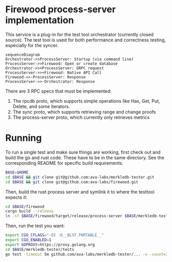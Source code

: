 # Firewood process-server implementation

This service is a plug-in for the test tool orchestrator (currently closed source).
The test tool is used for both performance and correctness testing, especially for the syncer.

```mermaid
sequenceDiagram
Orchestrator->>ProcessServer: Startup (via command line)
ProcessServer->>Firewood: Open or create database
Orchestrator->>+ProcessServer: GRPC request
ProcessServer->>+Firewood: Native API Call
Firewood->>-ProcessServer: Response
ProcessServer->>-Orchestrator: Response
```

There are 3 RPC specs that must be implemented:

1. The rpcdb proto, which supports simple operations like Has, Get, Put, Delete, and some iterators.
2. The sync proto, which supports retrieving range and change proofs
3. The process-server proto, which currently only retrieves metrics

# Running

To run a single test and make sure things are working, first check out and build the go and rust code.
These have to be in the same directory. See the corresponding README for specific build requirements.

```sh
BASE=$HOME
cd $BASE && git clone git@github.com:ava-labs/merkledb-tester.git
cd $BASE && git clone git@github.com:ava-labs/firewood.git
```

Then, build the rust process server and symlink it to where the testtool expects it:

```sh
cd $BASE/firewood
cargo build --release
ln -sf $BASE/firewood/target/release/process-server $BASE/merkledb-tester/process/process-server
```

Then, run the test you want:

```sh
export CGO_CFLAGS="-O2 -D__BLST_PORTABLE__"
export CGO_ENABLED=1
export GOPROXY=https://proxy.golang.org
cd $BASE/merkledb-tester/tests
go test -timeout 5m github.com/ava-labs/merkledb-tester/... -v -count=1
```

